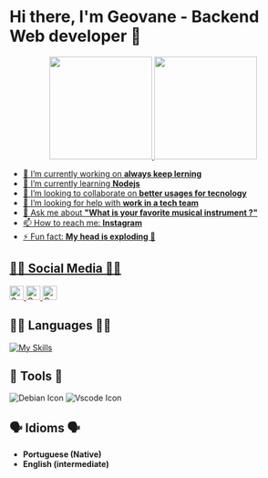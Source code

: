 # Hi there, I'm Geovane - Backend Web developer 👋

<div align="center">
  <a href="https://github.com/rafaballerini">
  <img height="180em" src="https://github-readme-stats.vercel.app/api?username=Geovane-Ievenes&show_icons=true&theme=dracula&include_all_commits=true&count_private=true"/>
  <img height="180em" src="https://github-readme-stats.vercel.app/api/top-langs/?username=Geovane-Ievenes&layout=compact&langs_count=7&theme=dracula"/>
</div>

- 🔭 I’m currently working on **always keep lerning**
- 🌱 I’m currently learning **Nodejs**
- 👯 I’m looking to collaborate on **better usages for tecnology**
- 🤔 I’m looking for help with **work in a tech team**
- 💬 Ask me about **"What is your favorite musical instrument ?"**
- 📫 How to reach me: **Instagram**
- ⚡ Fun fact: **My head is exploding 🤯**

## 🙋‍♂️ Social Media 🙋‍♂️

<a href="https://www.instagram.com/geovaneievenes/">
<img src="https://img.shields.io/badge/Instagram-E4405F?style=for-the-badge&logo=instagram&logoColor=white" alt="Gmailn logo" title="Gmail" height="25" />
</a>
<a href="https://www.linkedin.com/in/geovane-ievenes-1558321ab/">
<img src="https://img.shields.io/badge/LinkedIn-0077B5?style=for-the-badge&logo=linkedin&logoColor=white" alt="Gmailn logo" title="Gmail" height="25" />
</a>
<a href="mailto:geovane.candevenes@gmail.com">
<img src="https://img.shields.io/badge/Gmail-D14836?style=for-the-badge&logo=gmail&logoColor=white" alt="Gmailn logo" title="Gmail" height="25" />
</a>

## 👨‍💻 Languages 👨‍💻
 
[![My Skills](https://skills.thijs.gg/icons?i=html,css,nodejs,js,php,mongodb,mysql,redis)](https://skills.thijs.gg)

## 🔧 Tools 🔧

<a>
<img src="https://img.shields.io/badge/Debian-A81D33?style=for-the-badge&logo=debian&logoColor=white" alt="Debian Icon" />
</a>
<a>
<img src="https://img.shields.io/badge/Visual_Studio_Code-0078D4?style=for-the-badge&logo=visual%20studio%20code&logoColor=white" alt="Vscode Icon" />
</a>

## 🗣 Idioms 🗣

* **Portuguese (Native)**
* **English (intermediate)**

